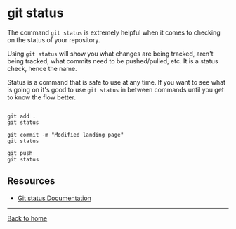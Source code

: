 # git status

The command `git status` is extremely helpful when it comes to checking on the status of your repository. 

Using `git status` will show you what changes are being tracked, aren't being tracked, what commits need to be pushed/pulled, etc.
It is a status check, hence the name.

Status is a command that is safe to use at any time. If you want to see what is going on it's good to use `git status` in between commands until you get to know the flow better. 

```

git add .
git status

git commit -m "Modified landing page"
git status

git push
git status
```

## Resources
- [Git status Documentation](https://git-scm.com/docs/git-status)
---

[Back to home](../README.md)
